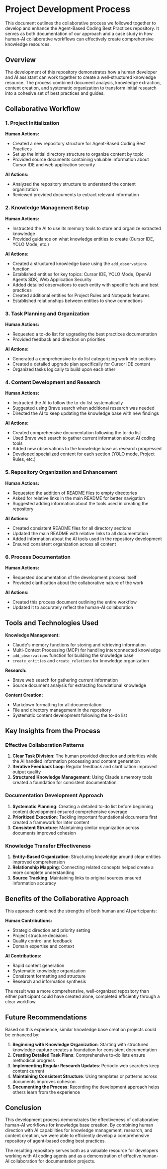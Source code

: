 # Project Development Process

This document outlines the collaborative process we followed together to develop and enhance the Agent-Based Coding Best Practices repository. It serves as both documentation of our approach and a case study in how human-AI collaborative workflows can effectively create comprehensive knowledge resources.

## Overview

The development of this repository demonstrates how a human developer and AI assistant can work together to create a well-structured knowledge resource. The process combined document analysis, knowledge extraction, content creation, and systematic organization to transform initial research into a cohesive set of best practices and guides.

## Collaborative Workflow

### 1. Project Initialization

**Human Actions:**
- Created a new repository structure for Agent-Based Coding Best Practices
- Set up the initial directory structure to organize content by topic
- Provided source documents containing valuable information about Cursor IDE and web application security

**AI Actions:**
- Analyzed the repository structure to understand the content organization
- Reviewed provided documents to extract relevant information

### 2. Knowledge Management Setup

**Human Actions:**
- Instructed the AI to use its memory tools to store and organize extracted knowledge
- Provided guidance on what knowledge entities to create (Cursor IDE, YOLO Mode, etc.)

**AI Actions:**
- Created a structured knowledge base using the `add_observations` function
- Established entities for key topics: Cursor IDE, YOLO Mode, OpenAI Agents SDK, Web Application Security
- Added detailed observations to each entity with specific facts and best practices
- Created additional entities for Project Rules and Notepads features
- Established relationships between entities to show connections

### 3. Task Planning and Organization

**Human Actions:**
- Requested a to-do list for upgrading the best practices documentation
- Provided feedback and direction on priorities

**AI Actions:**
- Generated a comprehensive to-do list categorizing work into sections
- Created a detailed upgrade plan specifically for Cursor IDE content
- Organized tasks logically to build upon each other

### 4. Content Development and Research

**Human Actions:**
- Instructed the AI to follow the to-do list systematically
- Suggested using Brave search when additional research was needed
- Directed the AI to keep updating the knowledge base with new findings

**AI Actions:**
- Created comprehensive documentation following the to-do list
- Used Brave web search to gather current information about AI coding tools
- Added new observations to the knowledge base as research progressed
- Developed specialized content for each section (YOLO mode, Project Rules, etc.)

### 5. Repository Organization and Enhancement

**Human Actions:**
- Requested the addition of README files to empty directories
- Asked for relative links in the main README for better navigation
- Suggested adding information about the tools used in creating the repository

**AI Actions:**
- Created consistent README files for all directory sections
- Updated the main README with relative links to all documentation
- Added information about the AI tools used in the repository development
- Ensured consistent organization across all content

### 6. Process Documentation

**Human Actions:**
- Requested documentation of the development process itself
- Provided clarification about the collaborative nature of the work

**AI Actions:**
- Created this process document outlining the entire workflow
- Updated it to accurately reflect the human-AI collaboration

## Tools and Technologies Used

**Knowledge Management:**
- Claude's memory functions for storing and retrieving information
- Multi-Context Processing (MCP) for handling interconnected knowledge
- `add_observations` function for building the knowledge base
- `create_entities` and `create_relations` for knowledge organization

**Research:**
- Brave web search for gathering current information
- Source document analysis for extracting foundational knowledge

**Content Creation:**
- Markdown formatting for all documentation
- File and directory management in the repository
- Systematic content development following the to-do list

## Key Insights from the Process

### Effective Collaboration Patterns

1. **Clear Task Division**: The human provided direction and priorities while the AI handled information processing and content generation
2. **Iterative Feedback Loop**: Regular feedback and clarification improved output quality
3. **Structured Knowledge Management**: Using Claude's memory tools created a foundation for consistent documentation

### Documentation Development Approach

1. **Systematic Planning**: Creating a detailed to-do list before beginning content development ensured comprehensive coverage
2. **Prioritized Execution**: Tackling important foundational documents first created a framework for later content
3. **Consistent Structure**: Maintaining similar organization across documents improved cohesion

### Knowledge Transfer Effectiveness

1. **Entity-Based Organization**: Structuring knowledge around clear entities improved comprehension
2. **Relationship Mapping**: Connecting related concepts helped create a more complete understanding
3. **Source Tracking**: Maintaining links to original sources ensured information accuracy

## Benefits of the Collaborative Approach

This approach combined the strengths of both human and AI participants:

**Human Contributions:**
- Strategic direction and priority setting
- Project structure decisions
- Quality control and feedback
- Domain expertise and context

**AI Contributions:**
- Rapid content generation
- Systematic knowledge organization
- Consistent formatting and structure
- Research and information synthesis

The result was a more comprehensive, well-organized repository than either participant could have created alone, completed efficiently through a clear workflow.

## Future Recommendations

Based on this experience, similar knowledge base creation projects could be enhanced by:

1. **Beginning with Knowledge Organization**: Starting with structured knowledge capture creates a foundation for consistent documentation
2. **Creating Detailed Task Plans**: Comprehensive to-do lists ensure methodical progress
3. **Implementing Regular Research Updates**: Periodic web searches keep content current
4. **Maintaining Consistent Structure**: Using templates or patterns across documents improves cohesion
5. **Documenting the Process**: Recording the development approach helps others learn from the experience

## Conclusion

This development process demonstrates the effectiveness of collaborative human-AI workflows for knowledge base creation. By combining human direction with AI capabilities for knowledge management, research, and content creation, we were able to efficiently develop a comprehensive repository of agent-based coding best practices.

The resulting repository serves both as a valuable resource for developers working with AI coding agents and as a demonstration of effective human-AI collaboration for documentation projects.

